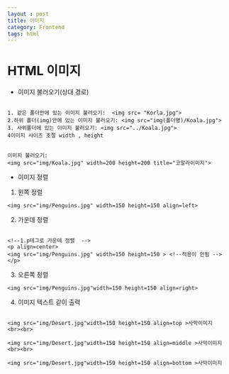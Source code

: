 ```yaml
---
layout : post
title: 이미지
category: Frontend
tags: html
---
```

# HTML 이미지
* 이미지 불러오기(상대 경로)

`````

1. 같은 폴더안에 있는 이미지 불러오기:  <img src= "Korla.jpg">
2.하위 폴더(img)안에 있는 이미지 불러오기: <img src="img(폴더명)/Koala.jpg">
3. 사위폴더에 있는 이미지 불러오기: <img src="../Koala.jpg">
4이미지 사이즈 조절 width , height  
````````
`````

이미지 불러오기: 
<img src="img/Koala.jpg" width=200 height=200 title="코알라이미지">
````````

* 이미지 정렬
1. 왼쪽 정렬

``````
<img src="img/Penguins.jpg" width=150 height=150 align=left>
``````
2. 가운데 정렬

``````

<!--1.p테그로 가운데 정렬  -->
<p align=center>
<img src="img/Penguins.jpg" width=150 height=150 > <!--적용이 안됨 -->
</p>
``````````
3. 오른쪽 정렬

````
<img src="img/Penguins.jpg"width=150 height=150 align=right>
``````

4. 이미지 텍스트 같이 출력

```

<img src="img/Desert.jpg"width=150 height=150 align=top >사막이미지 
<br><br>

<img src="img/Desert.jpg"width=150 height=150 align=middle >사막이미지 
<br><br>

<img src="img/Desert.jpg"width=150 height=150 align=bottom >사막이미지 
`````````